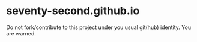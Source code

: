 # seventy-second.github.io

 Do not fork/contribute to this project under you usual git(hub) identity. You are warned.
